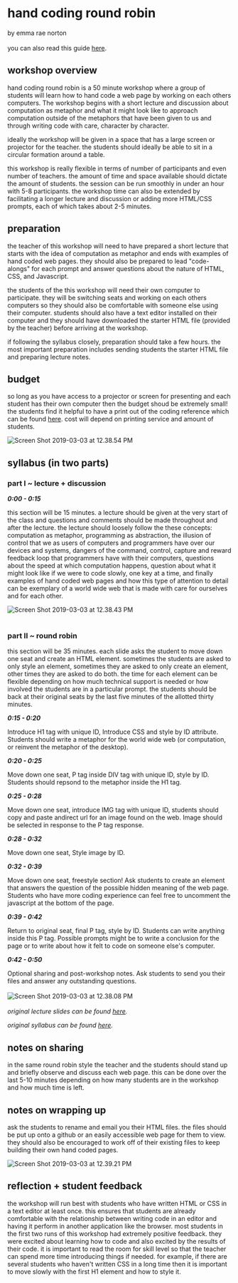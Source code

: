# hand coding round robin
by emma rae norton
<br>
<br>
you can also read this guide [here](https://spaghettimeatballsbecomereallyfrightening.online/teaching-as-art/week-6-workshop-reflection/).


## workshop overview

hand coding round robin is a 50 minute workshop where a group of students will learn how to hand code a web page by working on each others computers. The workshop begins with a short lecture and discussion about computation as metaphor and what it might look like to approach computation outside of the metaphors that have been given to us and through writing code with care, character by character.

ideally the workshop will be given in a space that has a large screen or projector for the teacher. the students should ideally be able to sit in a circular formation around a table.

this workshop is really flexible in terms of number of participants and even number of teachers. the amount of time and space available should dictate the amount of students. the session can be run smoothly in under an hour with 5-8 participants. the workshop time can also be extended by facilitating a longer lecture and discussion or adding more HTML/CSS prompts, each of which takes about 2-5 minutes.

## preparation

the teacher of this workshop will need to have prepared a short lecture that starts with the idea of computation as metaphor and ends with examples of hand coded web pages. they should also be prepared to lead "code-alongs" for each prompt and answer questions about the nature of HTML, CSS, and Javascript.

the students of the this workshop will need their own computer to participate. they will be switching seats and working on each others computers so they should also be comfortable with someone else using their computer. students should also have a text editor installed on their computer and they should have downloaded the starter HTML file (provided by the teacher) before arriving at the workshop.

if following the syllabus closely, preparation should take a few hours. the most important preparation includes sending students the starter HTML file and preparing lecture notes.

## budget

so long as you have access to a projector or screen for presenting and each student has their own computer then the budget shoud be extremely small! the students find it helpful to have a print out of the coding reference which can be found [here](https://doodybrains.github.io/hand-coding-round-robin/pre-workshop-materials/hand-coding-round-robin-reader-students.docx "hand coding round robin reference for students"). cost will depend on printing service and amount of students.

![Screen Shot 2019-03-03 at 12.38.54 PM](img/ern-lecture.png)
<br>
## syllabus (in two parts)

### part I ~ lecture + discussion

*__0:00 - 0:15__*

this section will be 15 minutes. a lecture should be given at the very start of the class and questions and comments should be made throughout and after the lecture. the lecture should loosely follow the these concepts: computation as metaphor, programming as abstraction, the illusion of control that we as users of computers and programmers have over our devices and systems, dangers of the command, control, capture and reward feedback loop that programmers have with their computers, questions about the speed at which computation happens, question about what it might look like if we were to code slowly, one key at a time, and finally examples of hand coded web pages and how this type of attention to detail can be exemplary of a world wide web that is made with care for ourselves and for each other.

![Screen Shot 2019-03-03 at 12.38.43 PM](img/ern-coding.png)
<br>
<br>
### part II ~ round robin

this section will be 35 minutes. each slide asks the student to move down one seat and create an HTML element. sometimes the students are asked to only style an element, sometimes they are asked to only create an element, other times they are asked to do both. the time for each element can be flexible depending on how much technical support is needed or how involved the students are in a particular prompt. the students should be back at their original seats by the last five minutes of the allotted thirty minutes.

*__0:15 - 0:20__*

Introduce H1 tag with unique ID, Introduce CSS and style by ID attribute. Students should write a metaphor for the world wide web (or computation, or reinvent the metaphor of the desktop).

*__0:20 - 0:25__*

Move down one seat, P tag inside DIV tag with unique ID, style by ID. Students should repsond to the metaphor inside the H1 tag.

*__0:25 - 0:28__*

Move down one seat, introduce IMG tag with unique ID, students should copy and paste andirect url for an image found on the web. Image should be selected in response to the P tag response.

*__0:28 - 0:32__*

Move down one seat, Style image by ID.

*__0:32 - 0:39__*

Move down one seat, freestyle section! Ask students to create an element that answers the question of the possible hidden meaning of the web page. Students who have more coding experience can feel free to uncomment the javascript at the bottom of the page.

*__0:39 - 0:42__*

Return to original seat, final P tag, style by ID. Students can write anything inside this P tag. Possible prompts might be to write a conclusion for the page or to write about how it felt to code on someone else's computer.

*__0:42 - 0:50__*

Optional sharing and post-workshop notes. Ask students to send you their files and answer any outstanding questions.
<br>
<br>
![Screen Shot 2019-03-03 at 12.38.08 PM](img/ern-sharing.png)
<br>
<br>
*original lecture slides can be found [here](https://doodybrains.github.io/hand-coding-round-robin/ "Hand Coding Lecture Slides").*

*original syllabus can be found [here](https://github.com/doodybrains/hand-coding-round-robin "Hand Coding Round Robin Syllabus").*

## notes on sharing

in the same round robin style the teacher and the students should stand up and briefly observe and discuss each web page. this can be done over the last 5-10 minutes depending on how many students are in the workshop and how much time is left.

## notes on wrapping up

ask the students to rename and email you their HTML files. the files should be put up onto a github or an easily accessible web page for them to view. they should also be encouraged to work off of their existing files to keep building their own hand coded pages.

![Screen Shot 2019-03-03 at 12.39.21 PM](img/ern-wrapping-up.png)

## reflection + student feedback

the workshop will run best with students who have written HTML or CSS in a text editor at least once. this ensures that students are already comfortable with the relationship between writing code in an editor and having it perform in another application like the browser. most students in the first two runs of this workshop had extremely positive feedback. they were excited about learning how to code and also excited by the results of their code. it is important to read the room for skill level so that the teacher can spend more time introducing things if needed. for example, if there are several students who haven't written CSS in a long time then it is important to move slowly with the first H1 element and how to style it.  
